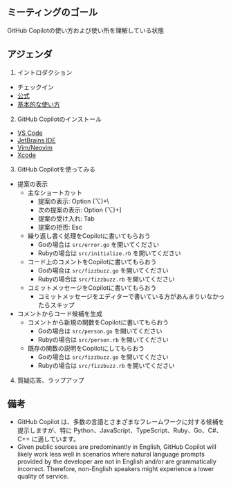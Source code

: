 ## ミーティングのゴール
GitHub Copilotの使い方および使い所を理解している状態

## アジェンダ
1. イントロダクション
  - チェックイン
  - [公式](https://github.com/features/copilot)
  - [基本的な使い方](https://modern-times.dev/github-copilot-for-beginners#784d95309c1d41b1a329d49c5a3804a8)
2. GitHub Copilotのインストール
  - [VS Code](https://docs.github.com/en/copilot/getting-started-with-github-copilot?tool=vscode#installing-the-visual-studio-code-extension)
  - [JetBrains IDE](https://docs.github.com/en/copilot/getting-started-with-github-copilot?tool=jetbrains#installing-the-github-copilot-extension-in-your-jetbrains-ide)
  - [Vim/Neovim](https://docs.github.com/en/copilot/getting-started-with-github-copilot?tool=vimneovim#installing-the-vimneovim-extension-on-macos)
  - [Xcode](https://github.com/intitni/CopilotForXcode#installation-and-setup)
3. GitHub Copilotを使ってみる
  - 提案の表示
    - 主なショートカット
      - 提案の表示: Option (⌥)+\
      - 次の提案の表示: Option (⌥)+]
      - 提案の受け入れ: Tab
      - 提案の拒否: Esc
    - 繰り返し書く処理をCopilotに書いてもらおう
      - Goの場合は `src/error.go` を開いてください
      - Rubyの場合は `src/initialize.rb` を開いてください
    - コード上のコメントをCopilotに書いてもらおう
      - Goの場合は `src/fizzbuzz.go` を開いてください
      - Rubyの場合は `src/fizzbuzz.rb` を開いてください
    - コミットメッセージをCopilotに書いてもらおう
      - コミットメッセージをエディターで書いている方があんまりいなかったらスキップ
  - コメントからコード候補を生成
    - コメントから新規の関数をCopilotに書いてもらおう
      - Goの場合は `src/person.go` を開いてください
      - Rubyの場合は `src/person.rb` を開いてください
    - 既存の関数の説明をCopilotにしてもらおう
      - Goの場合は `src/fizzbuzz.go` を開いてください
      - Rubyの場合は `src/fizzbuzz.rb` を開いてください
4. 質疑応答、ラップアップ

## 備考
- GitHub Copilot は、多数の言語とさまざまなフレームワークに対する候補を提示しますが、特に Python、JavaScript、TypeScript、Ruby、Go、C#、C++ に適しています。
- Given public sources are predominantly in English, GitHub Copilot will likely work less well in scenarios where natural language prompts provided by the developer are not in English and/or are grammatically incorrect. Therefore, non-English speakers might experience a lower quality of service.
